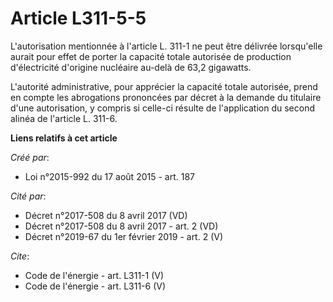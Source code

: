 # Article L311-5-5

L'autorisation mentionnée à l'article L. 311-1 ne peut être délivrée lorsqu'elle aurait pour effet de porter la capacité
totale autorisée de production d'électricité d'origine nucléaire au-delà de 63,2 gigawatts. 

L'autorité administrative, pour apprécier la capacité totale autorisée, prend en compte les abrogations prononcées par décret
à la demande du titulaire d'une autorisation, y compris si celle-ci résulte de l'application du second alinéa de l'article L.
311-6.

**Liens relatifs à cet article**

_Créé par_:

  - Loi n°2015-992 du 17 août 2015 - art. 187

_Cité par_:

  - Décret n°2017-508 du 8 avril 2017 (VD)
  - Décret n°2017-508 du 8 avril 2017 - art. 2 (VD)
  - Décret n°2019-67 du 1er février 2019 - art. 2 (V)

_Cite_:

  - Code de l'énergie - art. L311-1 (V)
  - Code de l'énergie - art. L311-6 (V)
